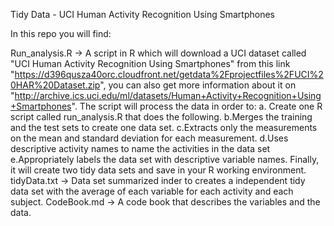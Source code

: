 Tidy Data - UCI Human Activity Recognition Using Smartphones

In this repo you will find:

Run_analysis.R -> A script in R which will download a UCI dataset called "UCI Human Activity Recognition Using Smartphones" from this link "https://d396qusza40orc.cloudfront.net/getdata%2Fprojectfiles%2FUCI%20HAR%20Dataset.zip", you can also get more information about it on "http://archive.ics.uci.edu/ml/datasets/Human+Activity+Recognition+Using+Smartphones".
The script will process the data in order to:
a. Create one R script called run_analysis.R that does the following.
b.Merges the training and the test sets to create one data set.
c.Extracts only the measurements on the mean and standard deviation for each measurement.
d.Uses descriptive activity names to name the activities in the data set
e.Appropriately labels the data set with descriptive variable names.
Finally, it will create two tidy data sets and save in your R working environment.
tidyData.txt -> Data set summarized inder to creates a independent tidy data set with the average of each variable for each activity and each subject.
CodeBook.md -> A code book that describes the variables and the data.
